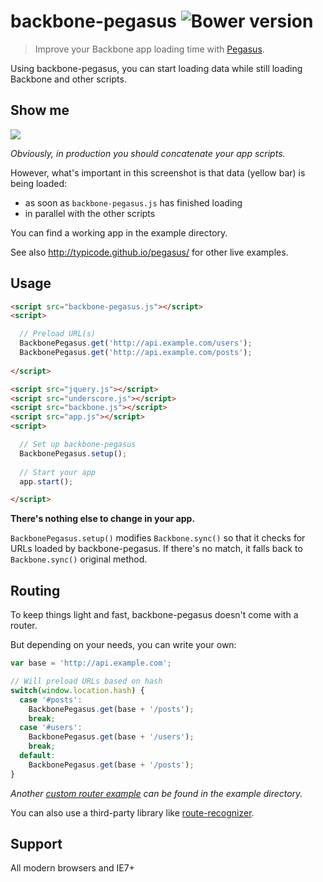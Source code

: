 # backbone-pegasus ![Bower version](http://img.shields.io/badge/bower%20package-0.1.3-brightgreen.svg?style=flat)

> Improve your Backbone app loading time with [Pegasus](https://github.com/typicode/pegasus).

Using backbone-pegasus, you can start loading data while still loading Backbone and other scripts.

## Show me

![](http://i.imgur.com/gT3DR18.png)

_Obviously, in production you should concatenate your app scripts._

However, what's important in this screenshot is that  data (yellow bar) is being loaded:

* as soon as `backbone-pegasus.js` has finished loading
* in parallel with the other scripts

You can find a working app in the example directory.

See also http://typicode.github.io/pegasus/ for other live examples.

## Usage

```html
<script src="backbone-pegasus.js"></script>
<script>

  // Preload URL(s)
  BackbonePegasus.get('http://api.example.com/users');
  BackbonePegasus.get('http://api.example.com/posts');
  
</script>

<script src="jquery.js"></script>
<script src="underscore.js"></script>
<script src="backbone.js"></script>
<script src="app.js"></script>
<script>

  // Set up backbone-pegasus
  BackbonePegasus.setup();
  
  // Start your app
  app.start();

</script>
```

__There's nothing else to change in your app.__

`BackbonePegasus.setup()` modifies `Backbone.sync()` so that it checks for URLs loaded by backbone-pegasus. If there's no match, it falls back to `Backbone.sync()` original method.

## Routing

To keep things light and fast, backbone-pegasus doesn't come with a router.

But depending on your needs, you can write your own:

```javascript
var base = 'http://api.example.com';

// Will preload URLs based on hash
switch(window.location.hash) {
  case '#posts':
    BackbonePegasus.get(base + '/posts');
    break;
  case '#users':
    BackbonePegasus.get(base + '/users');
    break;
  default:
    BackbonePegasus.get(base + '/posts');
}
```

_Another [custom router example](https://github.com/typicode/backbone-pegasus/blob/master/example/index.html#L37) can be found in the example directory._

You can also use a third-party library like [route-recognizer](https://github.com/tildeio/route-recognizer).

## Support

All modern browsers and IE7+
